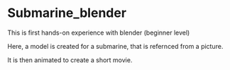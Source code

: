 # Submarine_blender
This is first hands-on experience with blender (beginner level)

Here, a model is created for a submarine, that is refernced from a picture.

It is then animated to create a short movie.
